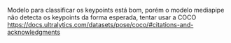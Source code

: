 Modelo para classificar os keypoints está bom, porém o modelo mediapipe não detecta os keypoints da forma esperada, tentar usar a COCO https://docs.ultralytics.com/datasets/pose/coco/#citations-and-acknowledgments